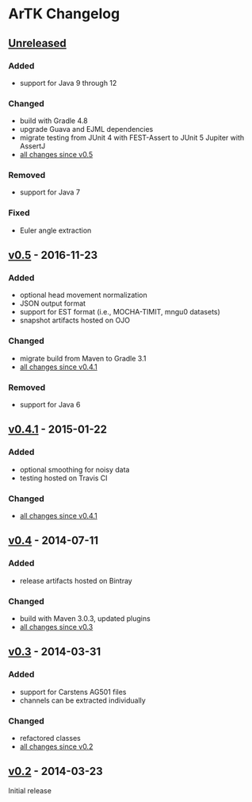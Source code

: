 ArTK Changelog
==============

[Unreleased]
------------

### Added

- support for Java 9 through 12

### Changed

- build with Gradle 4.8
- upgrade Guava and EJML dependencies
- migrate testing from JUnit 4 with FEST-Assert to JUnit 5 Jupiter with AssertJ
- [all changes since v0.5]

### Removed

- support for Java 7

### Fixed

- Euler angle extraction

[v0.5] - 2016-11-23
-------------------

### Added

- optional head movement normalization
- JSON output format
- support for EST format (i.e., MOCHA-TIMIT, mngu0 datasets)
- snapshot artifacts hosted on OJO

### Changed

- migrate build from Maven to Gradle 3.1
- [all changes since v0.4.1]

### Removed

- support for Java 6

[v0.4.1] - 2015-01-22
---------------------

### Added

- optional smoothing for noisy data
- testing hosted on Travis CI

### Changed

- [all changes since v0.4.1]

[v0.4] - 2014-07-11
-------------------

### Added

- release artifacts hosted on Bintray

### Changed

- build with Maven 3.0.3, updated plugins
- [all changes since v0.3]

[v0.3] - 2014-03-31
-------------------

### Added

- support for Carstens AG501 files
- channels can be extracted individually

### Changed

- refactored classes
- [all changes since v0.2]

[v0.2] - 2014-03-23
-------------------

Initial release

[Unreleased]: https://github.com/m2ci-msp/artk
[all changes since v0.5]: https://github.com/m2ci-msp/artk/compare/v0.5...master
[v0.5]: https://github.com/m2ci-msp/artk/releases/tag/v0.5
[all changes since v0.4.1]: https://github.com/m2ci-msp/artk/compare/v0.4.1...v0.5
[v0.4.1]: https://github.com/m2ci-msp/artk/releases/tag/v0.4.1
[all changes since v0.4.1]: https://github.com/m2ci-msp/artk/compare/v0.4...v0.4.1
[v0.4]: https://github.com/m2ci-msp/artk/releases/tag/v0.4
[all changes since v0.3]: https://github.com/m2ci-msp/artk/compare/v0.3...v0.4
[v0.3]: https://github.com/m2ci-msp/artk/releases/tag/v0.3
[all changes since v0.2]: https://github.com/m2ci-msp/artk/compare/v0.2...v0.3
[v0.2]: https://github.com/m2ci-msp/artk/releases/tag/v0.2
